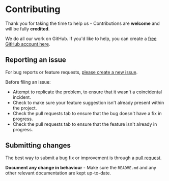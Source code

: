 # Contributing

Thank you for taking the time to help us - Contributions are **welcome** and will be fully **credited**.

We do all our work on GitHub. If you'd like to help, you can create a
[free GitHub account here](https://github.com/join).

## Reporting an issue

For bug reports or feature requests, [please create a new issue](https://github.com/dsentker/phpinsights/issues).

Before filing an issue:

- Attempt to replicate the problem, to ensure that it wasn't a coincidental incident.
- Check to make sure your feature suggestion isn't already present within the project.
- Check the pull requests tab to ensure that the bug doesn't have a fix in progress.
- Check the pull requests tab to ensure that the feature isn't already in progress.

## Submitting changes

The best way to submit a bug fix or improvement is through a [pull request](https://help.github.com/articles/creating-a-pull-request-from-a-fork/).

**Document any change in behaviour** - Make sure the `README.md` and any other relevant documentation are kept up-to-date.
